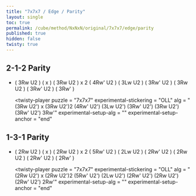 ```yaml
---
title: "7x7x7 / Edge / Parity"
layout: single
toc: true
permalink: /cube/method/NxNxN/original/7x7x7/edge/parity
published: true
hidden: false
twisty: true
---
```


<head>
  <base target="_blank">
  <link
    rel   = "stylesheet"
    type  = "text/css"
    href  = "/assets/css/twisty/NxNxN/7x7x7.css"
  >
  <script
    src   = "https://cdn.cubing.net/js/cubing/twisty"
    type  = "module"
    defer
  ></script>
</head>



## 2-1-2 Parity

- ( 3Rw U2 ) ( x ) ( 3Rw U2 ) x 2 ( 4Rw' U2 ) ( 3Lw U2 ) ( 3Rw' U2 ) ( 3Rw U2 ) ( 3Rw' U2 ) ( 3Rw' )

  <twisty-player
    puzzle                    = "7x7x7"
    experimental-stickering   = "OLL"
    alg                       = "(3Rw U2') x (3Rw U2')2 (4Rw' U2') (3Lw U2') (3Rw' U2') (3Rw U2') (3Rw' U2') 3Rw'"
    experimental-setup-alg    = ""
    experimental-setup-anchor = "end"
  ></twisty-player>



## 1-3-1 Parity

- ( 2Rw U2 ) ( x ) ( 2Rw U2 ) x 2 ( 5Rw' U2 ) ( 2Lw U2 ) ( 2Rw' U2 ) ( 2Rw U2 ) ( 2Rw' U2 ) ( 2Rw' )

  <twisty-player
    puzzle                    = "7x7x7"
    experimental-stickering   = "OLL"
    alg                       = "(2Rw U2') x (2Rw U2')2 (5Rw' U2') (2Lw U2') (2Rw' U2') (2Rw U2') (2Rw' U2') 2Rw'"
    experimental-setup-alg    = ""
    experimental-setup-anchor = "end"
  ></twisty-player>
